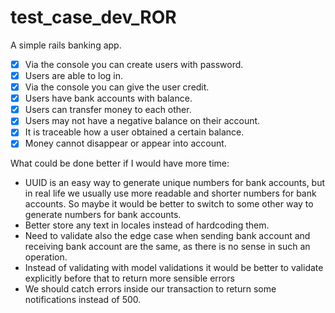 # test_case_dev_ROR

A simple rails banking app.

- [x] Via the console you can create users with password.
- [x] Users are able to log in.
- [x] Via the console you can give the user credit.
- [x] Users have bank accounts with balance.
- [x] Users can transfer money to each other.
- [x] Users may not have a negative balance on their account.
- [x] It is traceable how a user obtained a certain balance.
- [x] Money cannot disappear or appear into account.

What could be done better if I would have more time:

- UUID is an easy way to generate unique numbers for bank accounts, but in real life we usually use more readable and shorter numbers for bank accounts. So maybe it would be better to switch to some other way to generate numbers for bank accounts.
- Better store any text in locales instead of hardcoding them.
- Need to validate also the edge case when sending bank account and receiving bank account are the same, as there is no sense in such an operation.
- Instead of validating with model validations it would be better to validate explicitly before that to return more sensible errors
- We should catch errors inside our transaction to return some notifications instead of 500. 
